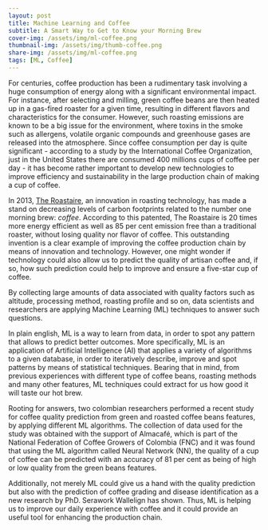 ```yaml
---
layout: post
title: Machine Learning and Coffee
subtitle: A Smart Way to Get to Know your Morning Brew
cover-img: /assets/img/ml-coffee.png
thumbnail-img: /assets/img/thumb-coffee.png
share-img: /assets/img/ml-coffee.png
tags: [ML, Coffee]
---
```



For centuries, coffee production has been a rudimentary task involving a huge consumption of energy along with a significant environmental impact. For instance, after selecting and milling, green coffee beans are then heated up in a gas-fired roaster for a given time, resulting in different flavors and characteristics for the consumer. 
However, such roasting emissions are known to be a big issue for the environment, where toxins in the smoke such as allergens, volatile organic compounds and greenhouse gases are released into the atmosphere. Since coffee consumption per day is quite significant - according to a study by the International Coffee Organization, just in the United States there are consumed 400 millions cups of coffee per day - it has become rather important to develop new technologies to improve efficiency and sustainability in the large production chain of making a cup of coffee.

In 2013, [The Roastaire](https://www.freshcup.ca/roastaire), an innovation in roasting technology, has made a stand on decreasing levels of carbon footprints related to the number one morning brew: _coffee_. According to this patented, The Roastaire is 20 times more energy efficient as well as 85 per cent emission free than a traditional roaster, without losing quality nor flavor of coffee. This outstanding invention is a clear example of improving the coffee production chain by means of innovation and technology. However, one might wonder if technology could also allow us to predict the quality of artisan coffee and, if so, how such prediction could help to improve and ensure a five-star cup of coffee.

By collecting large amounts of data associated with quality factors such as altitude, processing method, roasting profile and so on, data scientists and researchers are applying Machine Learning (ML) techniques to answer such questions.


In plain english, ML is a way to learn from data, in order to spot any pattern that allows to predict better outcomes. More specifically, ML is an application of Artificial Intelligence (AI) that applies a variety of algorithms to a given database, in order to iteratively describe, improve and spot patterns by means of statistical techniques. Bearing that in mind, from previous experiences with different type of coffee beans, roasting methods and many other features, ML techniques could extract for us how good it will taste our hot brew.

Rooting for answers, two colombian researchers performed a recent study for coffee quality prediction from green and roasted coffee beans features, by applying different ML algorithms. The collection of data used for the study was obtained with the support of Almacafé, which is part of the National Federation of Coffee Growers of Colombia (FNC) and it was found that using the ML algorithm called Neural Network (NN), the quality of a cup of coffee can be predicted with an accuracy of 81 per cent as being of high or low quality from the green beans features. 

Additionally, not merely ML could give us a hand with the quality prediction but also with the prediction of coffee grading and disease identification as a new research by PhD. Serawork Wallelign has shown. Thus, ML is helping us to improve our daily experience with coffee and it could provide an useful tool for enhancing the production chain.


